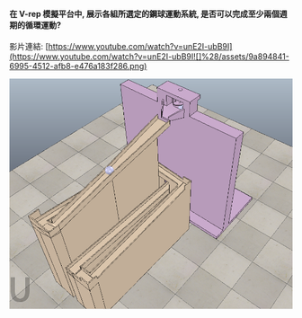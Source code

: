 #### 在 V-rep 模擬平台中, 展示各組所選定的鋼球運動系統, 是否可以完成至少兩個週期的循環運動?

影片連結: [https://www.youtube.com/watch?v=unE2I-ubB9I](https://www.youtube.com/watch?v=unE2I-ubB9I![]%28/assets/9a894841-6995-4512-afb8-e476a183f286.png)

![](/assets/9a894841-6995-4512-afb8-e476a183f286.png)




